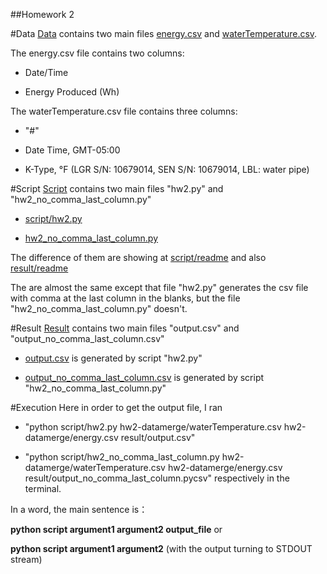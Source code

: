 ##Homework 2

#Data
[Data](https://github.com/ruifengchen/stat679work/tree/master/hw2/hw2-datamerge) contains two main files [energy.csv](https://github.com/ruifengchen/stat679work/blob/master/hw2/hw2-datamerge/energy.csv) and [waterTemperature.csv](https://github.com/ruifengchen/stat679work/blob/master/hw2/hw2-datamerge/waterTemperature.csv).

The energy.csv file contains two columns:

- Date/Time

- Energy Produced (Wh)

The waterTemperature.csv file contains three columns:

- "#"

- Date Time, GMT-05:00

- K-Type, °F (LGR S/N: 10679014, SEN S/N: 10679014, LBL: water pipe)

#Script
[Script](https://github.com/ruifengchen/stat679work/tree/master/hw2/script) contains two main files "hw2.py" and "hw2_no_comma_last_column.py"

- [script/hw2.py](https://github.com/ruifengchen/stat679work/blob/master/hw2/script/hw2.py)

- [hw2_no_comma_last_column.py](https://github.com/ruifengchen/stat679work/blob/master/hw2/script/hw2_no_comma_last_column.py)

The difference of them are showing at [script/readme](https://github.com/ruifengchen/stat679work/blob/master/hw2/script/readme.md) and also [result/readme](https://github.com/ruifengchen/stat679work/blob/master/hw2/result/readme.md)

The are almost the same except that file "hw2.py" generates the csv file with comma at the last column in the blanks, but the file "hw2_no_comma_last_column.py" doesn't.

#Result
[Result](https://github.com/ruifengchen/stat679work/tree/master/hw2/result) contains two main files "output.csv" and "output_no_comma_last_column.csv"

- [output.csv](https://github.com/ruifengchen/stat679work/blob/master/hw2/result/output.csv) is generated by script "hw2.py"

- [output_no_comma_last_column.csv](https://github.com/ruifengchen/stat679work/blob/master/hw2/result/output_no_comma_last_column.csv) is generated by script "hw2_no_comma_last_column.py"

#Execution
Here in order to get the output file, I ran

- "python script/hw2.py hw2-datamerge/waterTemperature.csv hw2-datamerge/energy.csv result/output.csv"

- "python script/hw2_no_comma_last_column.py hw2-datamerge/waterTemperature.csv hw2-datamerge/energy.csv result/output_no_comma_last_column.pycsv" respectively in the terminal.

In a word, the main sentence is：

**python script argument1 argument2 output_file** or

**python script argument1 argument2** (with the output turning to STDOUT stream)
